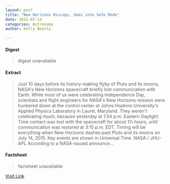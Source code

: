 ```yaml
---
layout: post
title: "New Horizons Hiccups, Goes into Safe Mode"
date: 2015-07-14
categories: Astronomy
author: Kelly Beatty

---
```



#### Digest
>digest unavailable

#### Extract
>Just 10 days before its history-making flyby of Pluto and its moons, NASA's New Horizons spacecraft briefly lost communication with Earth. While most of us were celebrating Independence Day, scientists and flight engineers for NASA's New Horizons mission were hunkered down at the control center at Johns Hopkins University's Applied Physics Laboratory in Laurel, Maryland. They weren't celebrating much, because yesterday at 1:54 p.m. Eastern Daylight Time contact was lost with the spacecraft for about 1½ hours, until communication was restored at 3:15 p.m. EDT. Timing will be everything when New Horizons dashes past Pluto and its moons on July 14, 2015. Key events are shown in Universal Time. NASA / JHU-APL According to a NASA-issued announce...

#### Factsheet
>factsheet unavailable

[Visit Link](http://www.skyandtelescope.com/astronomy-news/new-horizons-safe-mode-07052015/)


